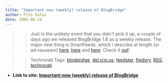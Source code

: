 ```yaml
---
title: "Important new (weekly) release of BlogBridge"
author: Pito Salas
date: 2005-06-24
---
```



>>

>> Just in the unlikely event that you didn't pick it up, a couple of days ago
we released BlogBridge 1.8 as a weekly release. The major new thing is
SmartFeeds, which I describe at length (or ad nauseam)
[here](<http://www.blogbridge.com/archives/2005/06/supernova_angle.php>),
[here](<http://www.blogbridge.com/archives/2005/06/what_are_smartf.php>) and
[here](<http://www.blogbridge.com/archives/2005/06/a_smartfeeds_tu_1.php>).
Check it [out](<http://www.blogbridge.com/install/weekly/blogbridge.jnlp>)!

>>

>> Technorati Tags: [blogbridge](<http://technorati.com/tag/blogbridge>),
[del.icio.us](<http://technorati.com/tag/del.icio.us>),
[feedster](<http://technorati.com/tag/feedster>),
[findory](<http://technorati.com/tag/findory>),
[RSS](<http://technorati.com/tag/RSS>),
[technorati](<http://technorati.com/tag/technorati>)


* **Link to site:** **[Important new (weekly) release of BlogBridge](None)**
